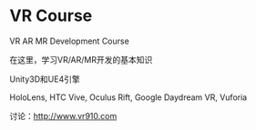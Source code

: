 # VR Course
VR AR MR Development Course

在这里，学习VR/AR/MR开发的基本知识

Unity3D和UE4引擎

HoloLens, HTC Vive, Oculus Rift, Google Daydream VR, Vuforia

讨论：http://www.vr910.com
